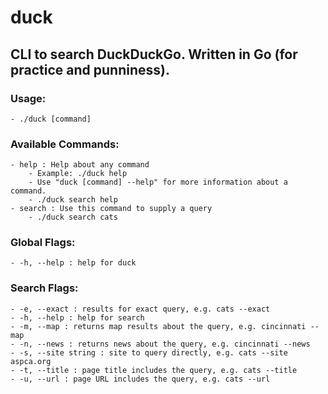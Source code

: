 # duck
## CLI to search DuckDuckGo. Written in Go (for practice and punniness).

### Usage:
	- ./duck [command] 

### Available Commands:
	- help : Help about any command
    	- Example: ./duck help 
    	- Use "duck [command] --help" for more information about a command.
      	- ./duck search help
  	- search : Use this command to supply a query
    	- ./duck search cats

### Global Flags:
	- -h, --help : help for duck

### Search Flags:
	- -e, --exact : results for exact query, e.g. cats --exact
	- -h, --help : help for search
	- -m, --map : returns map results about the query, e.g. cincinnati --map
	- -n, --news : returns news about the query, e.g. cincinnati --news
	- -s, --site string : site to query directly, e.g. cats --site aspca.org
	- -t, --title : page title includes the query, e.g. cats --title
	- -u, --url : page URL includes the query, e.g. cats --url
